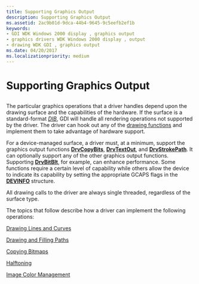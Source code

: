 ```yaml
---
title: Supporting Graphics Output
description: Supporting Graphics Output
ms.assetid: 2ac9b01d-9dca-44b4-9645-9c5eefb2ef1b
keywords:
- GDI WDK Windows 2000 display , graphics output
- graphics drivers WDK Windows 2000 display , output
- drawing WDK GDI , graphics output
ms.date: 04/20/2017
ms.localizationpriority: medium
---
```


# Supporting Graphics Output


## <span id="ddk_supporting_graphics_output_gg"></span><span id="DDK_SUPPORTING_GRAPHICS_OUTPUT_GG"></span>


The particular graphics operations that a driver handles depend upon the drawing surface and the capabilities of the hardware. If the surface is a standard-format [*DIB*](https://msdn.microsoft.com/library/windows/hardware/ff556277#wdkgloss-device-independent-bitmap--dib-), GDI will handle all rendering operations not supported by the driver. The driver can hook out any of the [drawing functions](optional-display-driver-functions.md) and implement them to take advantage of hardware support.

For a device-managed surface, a driver must, at a minimum, support the graphics output functions [**DrvCopyBits**](https://msdn.microsoft.com/library/windows/hardware/ff556182), [**DrvTextOut**](https://msdn.microsoft.com/library/windows/hardware/ff557277), and [**DrvStrokePath**](https://msdn.microsoft.com/library/windows/hardware/ff556316). It can optionally support any of the other graphics output functions. Supporting [**DrvBitBlt**](https://msdn.microsoft.com/library/windows/hardware/ff556180), for example, can enhance performance. Some functions require a certain level of capability while others allow the device to indicate its capability by setting the appropriate GCAPS flags in the [**DEVINFO**](https://msdn.microsoft.com/library/windows/hardware/ff552835) structure.

All drawing calls to the driver are always single threaded, regardless of the surface type.

The topics that follow describe how a driver can implement the following operations:

[Drawing Lines and Curves](drawing-lines-and-curves.md)

[Drawing and Filling Paths](drawing-and-filling-paths.md)

[Copying Bitmaps](copying-bitmaps.md)

[Halftoning](halftoning.md)

[Image Color Management](image-color-management.md)

 

 





